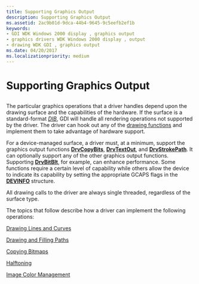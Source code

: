 ```yaml
---
title: Supporting Graphics Output
description: Supporting Graphics Output
ms.assetid: 2ac9b01d-9dca-44b4-9645-9c5eefb2ef1b
keywords:
- GDI WDK Windows 2000 display , graphics output
- graphics drivers WDK Windows 2000 display , output
- drawing WDK GDI , graphics output
ms.date: 04/20/2017
ms.localizationpriority: medium
---
```


# Supporting Graphics Output


## <span id="ddk_supporting_graphics_output_gg"></span><span id="DDK_SUPPORTING_GRAPHICS_OUTPUT_GG"></span>


The particular graphics operations that a driver handles depend upon the drawing surface and the capabilities of the hardware. If the surface is a standard-format [*DIB*](https://msdn.microsoft.com/library/windows/hardware/ff556277#wdkgloss-device-independent-bitmap--dib-), GDI will handle all rendering operations not supported by the driver. The driver can hook out any of the [drawing functions](optional-display-driver-functions.md) and implement them to take advantage of hardware support.

For a device-managed surface, a driver must, at a minimum, support the graphics output functions [**DrvCopyBits**](https://msdn.microsoft.com/library/windows/hardware/ff556182), [**DrvTextOut**](https://msdn.microsoft.com/library/windows/hardware/ff557277), and [**DrvStrokePath**](https://msdn.microsoft.com/library/windows/hardware/ff556316). It can optionally support any of the other graphics output functions. Supporting [**DrvBitBlt**](https://msdn.microsoft.com/library/windows/hardware/ff556180), for example, can enhance performance. Some functions require a certain level of capability while others allow the device to indicate its capability by setting the appropriate GCAPS flags in the [**DEVINFO**](https://msdn.microsoft.com/library/windows/hardware/ff552835) structure.

All drawing calls to the driver are always single threaded, regardless of the surface type.

The topics that follow describe how a driver can implement the following operations:

[Drawing Lines and Curves](drawing-lines-and-curves.md)

[Drawing and Filling Paths](drawing-and-filling-paths.md)

[Copying Bitmaps](copying-bitmaps.md)

[Halftoning](halftoning.md)

[Image Color Management](image-color-management.md)

 

 





